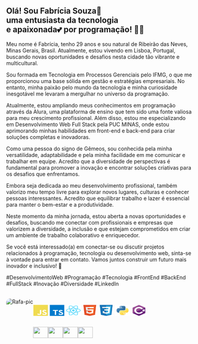 ## Olá! Sou Fabrícia Souza💖 <br> uma entusiasta da tecnologia <br>e apaixonada💕 por programação! 👩‍💻

Meu nome é Fabrícia, tenho 29 anos e sou natural de Ribeirão das Neves, Minas Gerais, Brasil. Atualmente, estou vivendo em Lisboa, Portugal, buscando novas oportunidades e desafios nesta cidade tão vibrante e multicultural.

Sou formada em Tecnologia em Processos Gerenciais pelo IFMG, o que me proporcionou uma base sólida em gestão e estratégias empresariais. No entanto, minha paixão pelo mundo da tecnologia e minha curiosidade inesgotável me levaram a mergulhar no universo da programação.

Atualmente, estou ampliando meus conhecimentos em programação através da Alura, uma plataforma de ensino que tem sido uma fonte valiosa para meu crescimento profissional. Além disso, estou me especializando em Desenvolvimento Web Full Stack pela PUC MINAS, onde estou aprimorando minhas habilidades em front-end e back-end para criar soluções completas e inovadoras.

Como uma pessoa do signo de Gêmeos, sou conhecida pela minha versatilidade, adaptabilidade e pela minha facilidade em me comunicar e trabalhar em equipe. Acredito que a diversidade de perspectivas é fundamental para promover a inovação e encontrar soluções criativas para os desafios que enfrentamos.

Embora seja dedicada ao meu desenvolvimento profissional, também valorizo meu tempo livre para explorar novos lugares, culturas e conhecer pessoas interessantes. Acredito que equilibrar trabalho e lazer é essencial para manter o bem-estar e a produtividade.

Neste momento da minha jornada, estou aberta a novas oportunidades e desafios, buscando me conectar com profissionais e empresas que valorizem a diversidade, a inclusão e que estejam comprometidos em criar um ambiente de trabalho colaborativo e enriquecedor.

Se você está interessado(a) em conectar-se ou discutir projetos relacionados à programação, tecnologia ou desenvolvimento web, sinta-se à vontade para entrar em contato. Vamos juntos construir um futuro mais inovador e inclusivo! 🚀

#DesenvolvimentoWeb #Programação #Tecnologia #FrontEnd #BackEnd #FullStack #Inovação #Diversidade #LinkedIn


<div style="display: inline_block"><br>
  <img align="left" alt="Rafa-pic" height="200" style="border-radius:10px;" src="https://github.com/vitroda/vitroda/assets/124215213/0dd4c9ce-11e3-40a7-aac6-851ad86982ed">
  
</div>

<div style="display: inline_block"><br>
  <img align="center" alt="Rafa-Js" height="30" width="40" src="https://raw.githubusercontent.com/devicons/devicon/master/icons/javascript/javascript-plain.svg">
  <img align="center" alt="Rafa-Ts" height="30" width="40" src="https://raw.githubusercontent.com/devicons/devicon/master/icons/typescript/typescript-plain.svg">
  <img align="center" alt="Rafa-React" height="30" width="40" src="https://raw.githubusercontent.com/devicons/devicon/master/icons/react/react-original.svg">
  <img align="center" alt="Rafa-HTML" height="30" width="40" src="https://raw.githubusercontent.com/devicons/devicon/master/icons/html5/html5-original.svg">
  <img align="center" alt="Rafa-CSS" height="30" width="40" src="https://raw.githubusercontent.com/devicons/devicon/master/icons/css3/css3-original.svg">
  <img align="center" alt="Rafa-Python" height="30" width="40" src="https://raw.githubusercontent.com/devicons/devicon/master/icons/python/python-original.svg">
  <img align="center" alt="Rafa-Csharp" height="30" width="40" src="https://raw.githubusercontent.com/devicons/devicon/master/icons/csharp/csharp-original.svg">
  
</div>

##

<div>
  <a href="https://www.instagram.com/rafa_vitroda/" target="_blank"><img align="left" src="https://cdn-icons-png.flaticon.com/512/174/174855.png" target="_blank" height="30" width="40" </a> 
  <a href = "mailto:fabriciasouza.pt@gmail.com"><img align="left" src="https://cdn-icons-png.flaticon.com/512/5968/5968534.png" alvo ="_blank" height="30" width="40"></a>
  <a href="https://www.linkedin.com/in/fabr%C3%ADcia-rafaella-de-souza/" target="_blank"><img align="left" src="https://cdn-icons-png.flaticon.com/512/2504/2504923.png" target="_blank" height="30" width="40"></a>
  <a href="https://wa.me/+351925159045" target="_blank"><img align="left" src="https://cdn-icons-png.flaticon.com/512/5968/5968841.png"height="30" width="40"></a>
</div>

    


